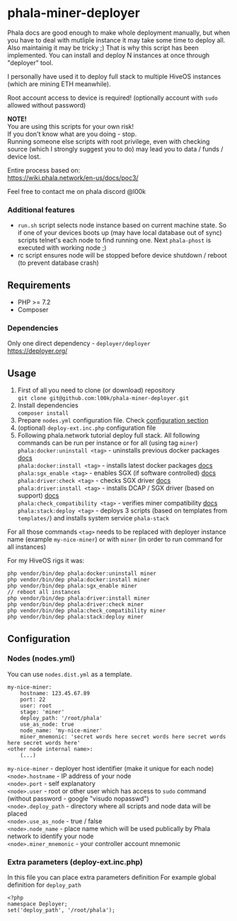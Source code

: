 # phala-miner-deployer

Phala docs are good enough to make whole deployment manually, but when you have to deal with mutliple instance it may take some time to deploy all. 
Also maintainig it may be tricky ;) 
That is why this script has been implemented. 
You can install and deploy N instances at once through "deployer" tool.

I personally have used it to deploy full stack to multiple HiveOS instances (which are mining ETH meanwhile).

Root account access to device is required! (optionally account with `sudo` allowed without password)

**NOTE!**  
You are using this scripts for your own risk!  
If you don't know what are you doing - stop.  
Running someone else scripts with root privilege, even with checking source (which I strongly suggest you to do) may lead you to data / funds / device lost.

Entire process based on:  
https://wiki.phala.network/en-us/docs/poc3/

Feel free to contact me on phala discord @l00k

### Additional features
- `run.sh` script selects node instance based on current machine state. So if one of your devices boots up (may have local database out of sync) scripts telnet's each node to find running one. Next `phala-phost` is executed with working node ;)  
- rc script ensures node will be stopped before device shutdown / reboot (to prevent database crash)  

## Requirements

- PHP >= 7.2
- Composer

### Dependencies
Only one direct dependency - `deployer/deployer`  
https://deployer.org/

## Usage

1. First of all you need to clone (or download) repository  
`git clone git@github.com:l00k/phala-miner-deployer.git`
2. Install dependencies  
`composer install`
3. Prepare `nodes.yml` configuration file. Check [configuration section](#configuration)  
4. (optional) `deploy-ext.inc.php` configuration file
5. Following phala.network tutorial deploy full stack. All following commands can be run per instance or for all (using tag `miner`)  
`phala:docker:uninstall <tag>` - uninstalls previous docker packages [docs](https://wiki.phala.network/en-us/docs/poc3/1-2-software-configuration/#install-docker-ce)  
`phala:docker:install <tag>` - installs latest docker packages [docs](https://wiki.phala.network/en-us/docs/poc3/1-2-software-configuration/#install-docker-ce)  
`phala:sgx_enable <tag>` - enables SGX (if software controlled) [docs](https://wiki.phala.network/en-us/docs/poc3/1-1-hardware-configuration/#bios-settings)  
`phala:driver:check <tag>` - checks SGX driver [docs](https://wiki.phala.network/en-us/docs/poc3/1-1-hardware-configuration/#sgx-driver-installation)  
`phala:driver:install <tag>` - installs DCAP / SGX driver (based on support) [docs](https://wiki.phala.network/en-us/docs/poc3/1-1-hardware-configuration/#sgx-driver-installation)  
`phala:check_compatibility <tag>` - verifies miner compatibility [docs](https://wiki.phala.network/en-us/docs/poc3/1-1-hardware-configuration/#double-check-the-sgx-capability)  
`phala:stack:deploy <tag>` - deploys 3 scripts (based on templates from `templates/`) and installs system service `phala-stack`  
  
For all those commands `<tag>` needs to be replaced with deployer instance name (example `my-nice-miner`) or with `miner` (in order to run command for all instances)  

For my HiveOS rigs it was:
```
php vendor/bin/dep phala:docker:uninstall miner
php vendor/bin/dep phala:docker:install miner
php vendor/bin/dep phala:sgx_enable miner
// reboot all instances
php vendor/bin/dep phala:driver:install miner
php vendor/bin/dep phala:driver:check miner
php vendor/bin/dep phala:check_compatibility miner
php vendor/bin/dep phala:stack:deploy miner
```

## Configuration

### Nodes (nodes.yml)
You can use `nodes.dist.yml` as a template.
```
my-nice-miner:
    hostname: 123.45.67.89
    port: 22
    user: root
    stage: 'miner'
    deploy_path: '/root/phala'
    use_as_node: true
    node_name: 'my-nice-miner'
    miner_mnemonic: 'secret words here secret words here secret words here secret words here'
<other node internal name>:
    (...)
```
`my-nice-miner` - deployer host identifier (make it unique for each node)  
`<node>.hostname` - IP address of your node  
`<node>.port` - self explanatory  
`<node>.user` - root or other user which has access to `sudo` command (without password - google "visudo nopasswd")  
`<node>.deploy_path` - directory where all scripts and node data will be placed  
`<node>.use_as_node` - true / false  
`<node>.node_name` - place name which will be used publically by Phala network to identify your node  
`<node>.miner_mnemonic` - your controller account mnemonic

### Extra parameters (deploy-ext.inc.php)
In this file you can place extra parameters definition
For example global definition for `deploy_path`
```
<?php
namespace Deployer;
set('deploy_path', '/root/phala');
```





